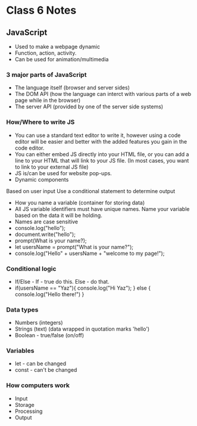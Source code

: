 # Class 6 Notes

## JavaScript

* Used to make a webpage dynamic
* Function, action, activity.
* Can be used for animation/multimedia

### 3 major parts of JavaScript

* The language itself (browser and server sides)
* The DOM API (how the language can interct with various parts of a web page while in the browser)
* The server API (provided by one of the server side systems)

### How/Where to write JS

* You can use a standard text editor to write it, however using a code editor will be easier and better with the added features you gain in the code editor.
* You can either embed JS directly into your HTML file, or you can add a line to your HTML that will link to your JS file. (In most cases, you want to link to your external JS file)
* JS is/can be used for website pop-ups.
* Dynamic components

Based on user input
Use a conditional statement to determine output

* How you name a variable (container for storing data)
* All JS variable identifiers must have unique names. Name your variable based on the data it will be holding.
* Names are case sensitive
* console.log("hello");
* document.write("hello");
* prompt(What is your name?);
* let usersName = prompt("What is your name?");
* console.log("Hello" + usersName + "welcome to my page!");

### Conditional logic

* If/Else - If - true do this. Else - do that.
* if(usersName == "Yaz"){
console.log("Hi Yaz");
} else { console.log("Hello there!")
}

### Data types

* Numbers (integers)
* Strings (text) (data wrapped in quotation marks 'hello')
* Boolean - true/false (on/off)

### Variables

* let - can be changed
* const - can't be changed

### How computers work

* Input
* Storage
* Processing
* Output
